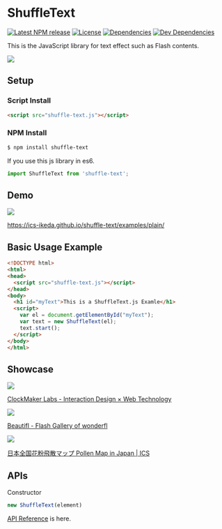 ShuffleText
========

[![Latest NPM release][npm-badge]][npm-badge-url]
[![License][license-badge]][license-badge-url]
[![Dependencies][dependencies-badge]][dependencies-badge-url]
[![Dev Dependencies][devDependencies-badge]][devDependencies-badge-url]


This is the JavaScript library for text effect such as Flash contents.

![](https://github.com/ics-ikeda/shuffle-text/raw/master/images/shuffle-text-example.gif)

## Setup


### Script Install

```html
<script src="shuffle-text.js"></script>
```


### NPM Install

```bash
$ npm install shuffle-text
```

If you use this js library in es6.

```js
import ShuffleText from 'shuffle-text';
```

## Demo

![](http://clockmaker.jp/blog/wp-content/uploads/2012/02/120207_shuffleelementtext.png)

https://ics-ikeda.github.io/shuffle-text/examples/plain/

## Basic Usage Example

```html
<!DOCTYPE html>
<html>
<head>
  <script src="shuffle-text.js"></script>
</head>
<body>
  <h1 id="myText">This is a ShuffleText.js Examle</h1>
  <script>
    var el = document.getElementById("myText");
    var text = new ShuffleText(el);
    text.start();
  </script>
</body>
</html>
```

## Showcase

![](http://clockmaker.jp/labs/_labs/images/preview_160208.jpg)

[ClockMaker Labs \- Interaction Design × Web Technology](http://clockmaker.jp/labs/)

![](http://beautifl.net/imgs/summary_large_image.png)

[Beautifl \- Flash Gallery of wonderfl](http://beautifl.net/)

![](http://ics-web.jp/imgs/140220_pollenmap_4.png)

[日本全国花粉飛散マップ Pollen Map in Japan \| ICS](http://ics-web.jp/projects/pollenmap/)


## APIs

Constructor

```js
new ShuffleText(element)
```

[API Reference](https://ics-ikeda.github.io/shuffle-text/docs/classes/_shuffletext_.shuffletext.html) is here.



[npm-badge]: https://img.shields.io/npm/v/shuffle-text.svg
[npm-badge-url]: https://www.npmjs.com/package/shuffle-text
[license-badge]: https://img.shields.io/npm/l/shuffle-text.svg
[license-badge-url]: ./LICENSE
[dependencies-badge]: https://img.shields.io/david/ics-ikeda/shuffle-text.svg
[dependencies-badge-url]: https://david-dm.org/ics-ikeda/shuffle-text
[devDependencies-badge]: https://img.shields.io/david/dev/ics-ikeda/shuffle-text.svg
[devDependencies-badge-url]: https://david-dm.org/ics-ikeda/shuffle-text#info=devDependencies
